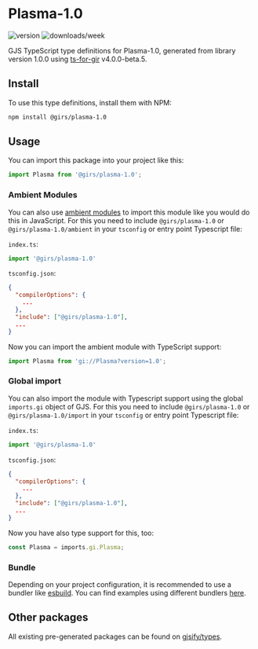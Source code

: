 
# Plasma-1.0

![version](https://img.shields.io/npm/v/@girs/plasma-1.0)
![downloads/week](https://img.shields.io/npm/dw/@girs/plasma-1.0)


GJS TypeScript type definitions for Plasma-1.0, generated from library version 1.0.0 using [ts-for-gir](https://github.com/gjsify/ts-for-gir) v4.0.0-beta.5.


## Install

To use this type definitions, install them with NPM:
```bash
npm install @girs/plasma-1.0
```

## Usage

You can import this package into your project like this:
```ts
import Plasma from '@girs/plasma-1.0';
```

### Ambient Modules

You can also use [ambient modules](https://github.com/gjsify/ts-for-gir/tree/main/packages/cli#ambient-modules) to import this module like you would do this in JavaScript.
For this you need to include `@girs/plasma-1.0` or `@girs/plasma-1.0/ambient` in your `tsconfig` or entry point Typescript file:

`index.ts`:
```ts
import '@girs/plasma-1.0'
```

`tsconfig.json`:
```json
{
  "compilerOptions": {
    ...
  },
  "include": ["@girs/plasma-1.0"],
  ...
}
```

Now you can import the ambient module with TypeScript support: 

```ts
import Plasma from 'gi://Plasma?version=1.0';
```

### Global import

You can also import the module with Typescript support using the global `imports.gi` object of GJS.
For this you need to include `@girs/plasma-1.0` or `@girs/plasma-1.0/import` in your `tsconfig` or entry point Typescript file:

`index.ts`:
```ts
import '@girs/plasma-1.0'
```

`tsconfig.json`:
```json
{
  "compilerOptions": {
    ...
  },
  "include": ["@girs/plasma-1.0"],
  ...
}
```

Now you have also type support for this, too:

```ts
const Plasma = imports.gi.Plasma;
```

### Bundle

Depending on your project configuration, it is recommended to use a bundler like [esbuild](https://esbuild.github.io/). You can find examples using different bundlers [here](https://github.com/gjsify/ts-for-gir/tree/main/examples).

## Other packages

All existing pre-generated packages can be found on [gjsify/types](https://github.com/gjsify/types).

